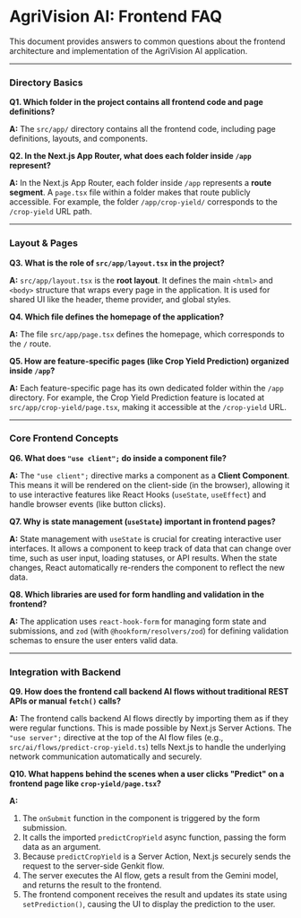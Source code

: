 # AgriVision AI: Frontend FAQ

This document provides answers to common questions about the frontend architecture and implementation of the AgriVision AI application.

---

### **Directory Basics**

**Q1. Which folder in the project contains all frontend code and page definitions?**

**A:** The `src/app/` directory contains all the frontend code, including page definitions, layouts, and components.

**Q2. In the Next.js App Router, what does each folder inside `/app` represent?**

**A:** In the Next.js App Router, each folder inside `/app` represents a **route segment**. A `page.tsx` file within a folder makes that route publicly accessible. For example, the folder `/app/crop-yield/` corresponds to the `/crop-yield` URL path.

---

### **Layout & Pages**

**Q3. What is the role of `src/app/layout.tsx` in the project?**

**A:** `src/app/layout.tsx` is the **root layout**. It defines the main `<html>` and `<body>` structure that wraps every page in the application. It is used for shared UI like the header, theme provider, and global styles.

**Q4. Which file defines the homepage of the application?**

**A:** The file `src/app/page.tsx` defines the homepage, which corresponds to the `/` route.

**Q5. How are feature-specific pages (like Crop Yield Prediction) organized inside `/app`?**

**A:** Each feature-specific page has its own dedicated folder within the `/app` directory. For example, the Crop Yield Prediction feature is located at `src/app/crop-yield/page.tsx`, making it accessible at the `/crop-yield` URL.

---

### **Core Frontend Concepts**

**Q6. What does `"use client";` do inside a component file?**

**A:** The `"use client";` directive marks a component as a **Client Component**. This means it will be rendered on the client-side (in the browser), allowing it to use interactive features like React Hooks (`useState`, `useEffect`) and handle browser events (like button clicks).

**Q7. Why is state management (`useState`) important in frontend pages?**

**A:** State management with `useState` is crucial for creating interactive user interfaces. It allows a component to keep track of data that can change over time, such as user input, loading statuses, or API results. When the state changes, React automatically re-renders the component to reflect the new data.

**Q8. Which libraries are used for form handling and validation in the frontend?**

**A:** The application uses `react-hook-form` for managing form state and submissions, and `zod` (with `@hookform/resolvers/zod`) for defining validation schemas to ensure the user enters valid data.

---

### **Integration with Backend**

**Q9. How does the frontend call backend AI flows without traditional REST APIs or manual `fetch()` calls?**

**A:** The frontend calls backend AI flows directly by importing them as if they were regular functions. This is made possible by Next.js Server Actions. The `"use server";` directive at the top of the AI flow files (e.g., `src/ai/flows/predict-crop-yield.ts`) tells Next.js to handle the underlying network communication automatically and securely.

**Q10. What happens behind the scenes when a user clicks "Predict" on a frontend page like `crop-yield/page.tsx`?**

**A:**
1.  The `onSubmit` function in the component is triggered by the form submission.
2.  It calls the imported `predictCropYield` async function, passing the form data as an argument.
3.  Because `predictCropYield` is a Server Action, Next.js securely sends the request to the server-side Genkit flow.
4.  The server executes the AI flow, gets a result from the Gemini model, and returns the result to the frontend.
5.  The frontend component receives the result and updates its state using `setPrediction()`, causing the UI to display the prediction to the user.
